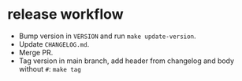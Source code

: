 # release workflow

- Bump version in `VERSION` and run `make update-version`.
- Update `CHANGELOG.md`.
- Merge PR.
- Tag version in main branch, add header from changelog and body without `#`: `make tag`
